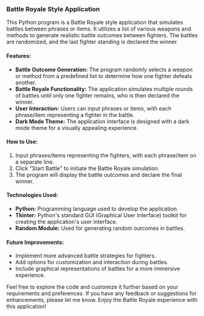 ### Battle Royale Style Application

This Python program is a Battle Royale style application that simulates battles between phrases or items. It utilizes a list of various weapons and methods to generate realistic battle outcomes between fighters. The battles are randomized, and the last fighter standing is declared the winner.

#### Features:
- **Battle Outcome Generation:** The program randomly selects a weapon or method from a predefined list to determine how one fighter defeats another.
- **Battle Royale Functionality:** The application simulates multiple rounds of battles until only one fighter remains, who is then declared the winner.
- **User Interaction:** Users can input phrases or items, with each phrase/item representing a fighter in the battle.
- **Dark Mode Theme:** The application interface is designed with a dark mode theme for a visually appealing experience.

#### How to Use:
1. Input phrases/items representing the fighters, with each phrase/item on a separate line.
2. Click "Start Battle" to initiate the Battle Royale simulation.
3. The program will display the battle outcomes and declare the final winner.

#### Technologies Used:
- **Python:** Programming language used to develop the application.
- **Tkinter:** Python's standard GUI (Graphical User Interface) toolkit for creating the application's user interface.
- **Random Module:** Used for generating random outcomes in battles.

#### Future Improvements:
- Implement more advanced battle strategies for fighters.
- Add options for customization and interaction during battles.
- Include graphical representations of battles for a more immersive experience.

Feel free to explore the code and customize it further based on your requirements and preferences. If you have any feedback or suggestions for enhancements, please let me know. Enjoy the Battle Royale experience with this application!
